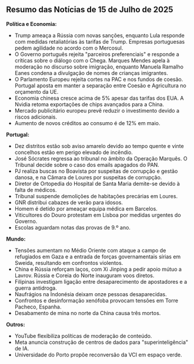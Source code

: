 ## Resumo das Notícias de 15 de Julho de 2025

**Política e Economia:**

*   Trump ameaça a Rússia com novas sanções, enquanto Lula responde com medidas retaliatórias às tarifas de Trump. Empresas portuguesas pedem agilidade no acordo com o Mercosul.
*   O Governo português rejeita "parceiros preferenciais" e responde a críticas sobre o diálogo com o Chega. Marques Mendes apela à moderação no discurso sobre imigração, enquanto Manuela Ramalho Eanes condena a divulgação de nomes de crianças imigrantes.
*   O Parlamento Europeu rejeita cortes na PAC e nos fundos de coesão. Portugal aposta em manter a separação entre Coesão e Agricultura no orçamento da UE.
*   Economia chinesa cresce acima de 5% apesar das tarifas dos EUA. A Nvidia retoma exportações de chips avançados para a China.
*   Mercado publicitário europeu prevê reduzir o investimento devido a riscos adicionais.
*   Aumento de novos créditos ao consumo é de 12% em maio.

**Portugal:**

*   Dez distritos estão sob aviso amarelo devido ao tempo quente e vinte concelhos estão em perigo elevado de incêndio.
*   José Sócrates regressa ao tribunal no âmbito da Operação Marquês. O Tribunal decide sobre o caso dos emails apagados do PAN.
*   PJ realiza buscas no Boavista por suspeitas de corrupção e gestão danosa, e na Câmara de Loures por suspeitas de corrupção.
*   Diretor de Ortopedia do Hospital de Santa Maria demite-se devido à falta de médicos.
*   Tribunal suspende demolições de habitações precárias em Loures.
*   GNR distribui cabazes de verão para idosos.
*   Homem é detido por ameaçar equipa médica em Barcelos.
*   Viticultores do Douro protestam em Lisboa por medidas urgentes do Governo.
*   Escolas aguardam notas das provas de 9.º ano.

**Mundo:**

*   Tensões aumentam no Médio Oriente com ataque a campo de refugiados em Gaza e a entrada de forças governamentais sírias em Sweida, resultando em confrontos violentos.
*   China e Rússia reforçam laços, com Xi Jinping a pedir apoio mútuo a Lavrov. Rússia e Coreia do Norte inauguram voos diretos.
*   Filipinas investigam ligação entre desaparecimento de apostadores e a guerra antidroga.
*  Naufrágios na Indonésia deixam onze pessoas desaparecidas.
*  Confrontos e desinformação xenófoba provocam tensões em Torre Pacheco, Espanha.
* Desabamento de mina no norte da China causa três mortos.

**Outros:**

*   YouTube flexibiliza políticas de moderação de conteúdo.
*   Meta anuncia construção de centros de dados para "superinteligência" de IA.
*   Universidade do Porto propõe reconversão da VCI em espaço verde.